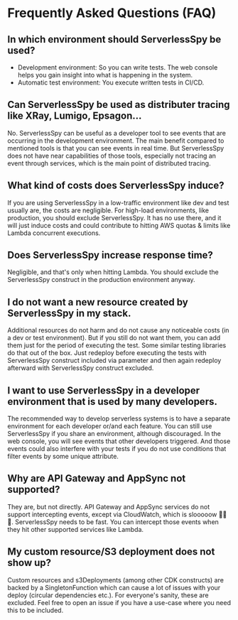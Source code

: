 # Frequently Asked Questions (FAQ)

## In which environment should ServerlessSpy be used?
 - Development environment: So you can write tests. The web console helps you gain insight into what is happening in the system.
 - Automatic test environment: You execute written tests in CI/CD.

## Can ServerlessSpy be used as distributer tracing like XRay, Lumigo, Epsagon...
No. ServerlessSpy can be useful as a developer tool to see events that are occurring in the development environment. The main benefit compared to mentioned tools is that you can see events in real time. But ServerlessSpy does not have near capabilities of those tools, especially not tracing an event through services, which is the main point of distributed tracing.

## What kind of costs does ServerlessSpy induce?
If you are using ServerlessSpy in a low-traffic environment like dev and test usually are, the costs are negligible. For high-load environments, like production, you should exclude ServerlessSpy. It has no use there, and it will just induce costs and could contribute to hitting AWS quotas & limits like Lambda concurrent executions.

## Does ServerlessSpy increase response time?
Negligible, and that's only when hitting Lambda. You should exclude the ServerlessSpy construct in the production environment anyway.

## I do not want a new resource created by ServerlessSpy in my stack.
Additional resources do not harm and do not cause any noticeable costs (in a dev or test environment). But if you still do not want them, you can add them just for the period of executing the test. Some similar testing libraries do that out of the box. Just redeploy before executing the tests with ServerlessSpy construct included via parameter and then again redeploy afterward with ServerlessSpy construct excluded.

## I want to use ServerlessSpy in a developer environment that is used by many developers.
The recommended way to develop serverless systems is to have a separate environment for each developer or/and each feature. You can still use ServerlessSpy if you share an environment, although discouraged. In the web console, you will see events that other developers triggered. And those events could also interfere with your tests if you do not use conditions that filter events by some unique attribute.

## Why are API Gateway and AppSync not supported?
They are, but not directly. API Gateway and AppSync services do not support intercepting events, except via CloudWatch, which is slooooow 🐌🐌🐌. ServerlessSpy needs to be fast. You can intercept those events when they hit other supported services like Lambda.

## My custom resource/S3 deployment does not show up?
Custom resources and s3Deployments (among other CDK constructs) are backed by a SingletonFunction which can cause a lot of issues with your deploy (circular dependencies etc.). 
For everyone's sanity, these are excluded. Feel free to open an issue if you have a use-case where you need this to be included.  